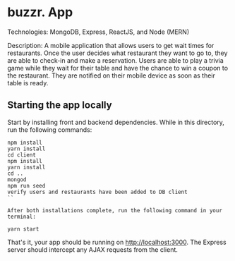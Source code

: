 # buzzr. App

Technologies: MongoDB, Express, ReactJS, and Node (MERN)

Description: A mobile application that allows users to get wait times for restaurants. Once the user decides what restaurant they want to go to, they are able to check-in and make a reservation. Users are able to play a trivia game while they wait for their table and have the chance to win a coupon to the restaurant. They are notified on their mobile device as soon as their table is ready.

## Starting the app locally

Start by installing front and backend dependencies. While in this directory, run the following commands:

```
npm install
yarn install
cd client
npm install
yarn install
cd ..
mongod
npm run seed
verify users and restaurants have been added to DB client
``

After both installations complete, run the following command in your terminal:

```
```
yarn start
```

That's it, your app should be running on <http://localhost:3000>. The Express server should intercept any AJAX requests from the client.
